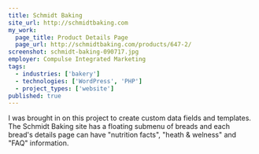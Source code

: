 ```yaml
---
title: Schmidt Baking
site_url: http://schmidtbaking.com
my_work:
  page_title: Product Details Page
  page_url: http://schmidtbaking.com/products/647-2/
screenshot: schmidt-baking-090717.jpg
employer: Compulse Integrated Marketing
tags:
  - industries: ['bakery']
  - technologies: ['WordPress', 'PHP']
  - project_types: ['website']
published: true
---
```


I was brought in on this project to create custom data fields and templates. The Schmidt Baking site has a floating submenu of breads and each bread's details page can have "nutrition facts", "heath & welness" and "FAQ" information.
